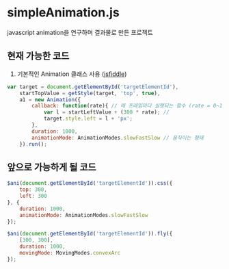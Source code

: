 # simpleAnimation.js
javascript animation을 연구하며 결과물로 만든 프로젝트

## 현재 가능한 코드
1. 기본적인 Animation 클래스 사용 ([jsfiddle](https://jsfiddle.net/widyou/w4u5nhyc))
```javascript
var target = document.getElementById('targetElementId'),
    startTopValue = getStyle(target, 'top', true),
    a1 = new Animation({
        callback: function(rate){ // 매 프레임마다 실행되는 함수 (rate = 0~1 사이의 float)
            var l = startLeftValue + (300 * rate); //
            target.style.left = l + 'px';
        },
        duration: 1000,
        animationMode: AnimationModes.slowFastSlow // 움직이는 형태
    }).run();
```

## 앞으로 가능하게 될 코드
```javascript
$ani(document.getElementById('targetElementId')).css({
    top: 300,
    left: 300
}, {
    duration: 1000,
    animationMode: AnimationModes.slowFastSlow
});
```
```javascript
$ani(document.getElementById('targetElementId')).fly({
    [300, 300],
    duration: 1000,
    movingMode: MovingModes.convexArc
});
```
